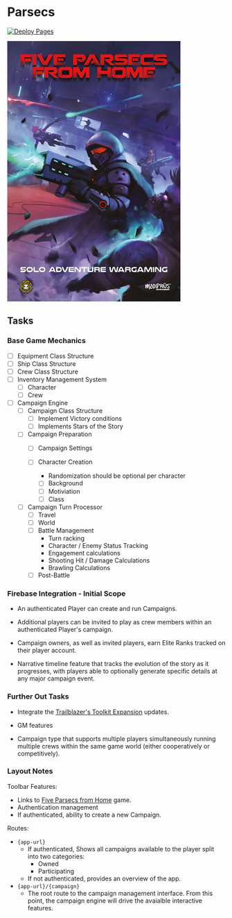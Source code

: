 # Parsecs
[![Deploy Pages](https://github.com/JaimeStill/parsecs/actions/workflows/deploy-pages.yml/badge.svg)](https://github.com/JaimeStill/parsecs/actions/workflows/deploy-pages.yml)

[![five-parsecs](./assets/five-parsecs.png)](https://www.modiphius.net/en-us/pages/five-parsecs)

## Tasks

### Base Game Mechanics
- [ ] Equipment Class Structure
- [ ] Ship Class Structure
- [ ] Crew Class Structure
- [ ] Inventory Management System
  - [ ] Character
  - [ ] Crew
- [ ] Campaign Engine
  - [ ] Campaign Class Structure
    - [ ] Implement Victory conditions
    - [ ] Implements Stars of the Story
  - [ ] Campaign Preparation
    - [ ] Campaign Settings
    - [ ] Character Creation
      
      * Randomization should be optional per character
      - [ ] Background
      - [ ] Motiviation
      - [ ] Class
  - [ ] Campaign Turn Processor
    - [ ] Travel
    - [ ] World
    - [ ] Battle Management
      * Turn racking
      * Character / Enemy Status Tracking
      * Engagement calculations
      * Shooting Hit / Damage Calculations
      * Brawling Calculations
    - [ ] Post-Battle

### Firebase Integration - Initial Scope

* An authenticated Player can create and run Campaigns.

* Additional players can be invited to play as crew members within an authenticated Player's campaign.

* Campaign owners, as well as invited players, earn Elite Ranks tracked on their player account.

* Narrative timeline feature that tracks the evolution of the story as it progresses, with players able to optionally generate specific details at any major campaign event.

### Further Out Tasks

* Integrate the [Trailblazer's Toolkit Expansion](https://www.modiphius.net/products/five-parsecs-from-home-expansion-1-trailblazers-toolkit-pdf) updates.

* GM features

* Campaign type that supports multiple players simultaneously running multiple crews within the same game world (either cooperatively or competitively).

### Layout Notes

Toolbar Features:
* Links to [Five Parsecs from Home](https://www.modiphius.net/en-us/pages/five-parsecs) game.
* Authentication management
* If authenticated, ability to create a new Campaign.

Routes:
* `{app-url}`
  * If authenticated, Shows all campaigns available to the player split into two categories:
    * Owned
    * Participating
  * If not authenticated, provides an overview of the app.
* `{app-url}/{campaign}`
  * The root route to the campaign management interface. From this point, the campaign engine will drive the avaialble interactive features.
